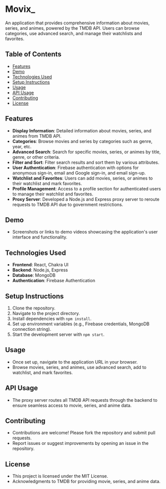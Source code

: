 # Movix_

An application that provides comprehensive information about movies, series, and animes, powered by the TMDB API. Users can browse categories, use advanced search, and manage their watchlists and favorites.

## Table of Contents
- [Features](#features)
- [Demo](#demo)
- [Technologies Used](#technologies-used)
- [Setup Instructions](#setup-instructions)
- [Usage](#usage)
- [API Usage](#api-usage)
- [Contributing](#contributing)
- [License](#license)

## Features
- **Display Information**: Detailed information about movies, series, and animes from TMDB API.
- **Categories**: Browse movies and series by categories such as genre, year, etc.
- **Advanced Search**: Search for specific movies, series, or animes by title, genre, or other criteria.
- **Filter and Sort**: Filter search results and sort them by various attributes.
- **User Authentication**: Firebase authentication with options for anonymous sign-in, email and Google sign-in, and email sign-up.
- **Watchlist and Favorites**: Users can add movies, series, or animes to their watchlist and mark favorites.
- **Profile Management**: Access to a profile section for authenticated users to manage their watchlist and favorites.
- **Proxy Server**: Developed a Node.js and Express proxy server to reroute requests to TMDB API due to government restrictions.

## Demo
- Screenshots or links to demo videos showcasing the application's user interface and functionality.

## Technologies Used
- **Frontend**: React, Chakra UI
- **Backend**: Node.js, Express
- **Database**: MongoDB
- **Authentication**: Firebase Authentication

## Setup Instructions
1. Clone the repository.
2. Navigate to the project directory.
3. Install dependencies with `npm install`.
4. Set up environment variables (e.g., Firebase credentials, MongoDB connection string).
5. Start the development server with `npm start`.

## Usage
- Once set up, navigate to the application URL in your browser.
- Browse movies, series, and animes, use advanced search, add to watchlist, and mark favorites.

## API Usage
- The proxy server routes all TMDB API requests through the backend to ensure seamless access to movie, series, and anime data.

## Contributing
- Contributions are welcome! Please fork the repository and submit pull requests.
- Report issues or suggest improvements by opening an issue in the repository.

## License
- This project is licensed under the MIT License.
- Acknowledgments to TMDB for providing movie, series, and anime data.

